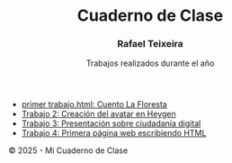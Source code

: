 <!doctype html>
<html lang="es">
 <head>
  <meta charset="UTF-8">
  <title>Mi Cuaderno Digital</title>
  <link rel="stylesheet" href="style.css">
 </head>
 <body>
  <header>
   <h1>Cuaderno de Clase</h1>
   <h3>Rafael Teixeira</h3>
   <p>Trabajos realizados durante el año</p>
  </header>
  <main>
   <nav>
    <ul>
     <li><a href="trabajo1.html">primer trabajo.html: Cuento La Floresta</a></li>
     <li><a href="trabajo2.html">Trabajo 2: Creación del avatar en Heygen</a></li>
     <li><a href="trabajo3.html">Trabajo 3: Presentación sobre ciudadanía digital</a></li>
     <li><a href="trabajo4.html">Trabajo 4: Primera página web escribiendo HTML</a></li>
    </ul>
   </nav>
  </main>
  <footer>
   <p>© 2025 - Mi Cuaderno de Clase</p>
  </footer>
 </body>
</html>
